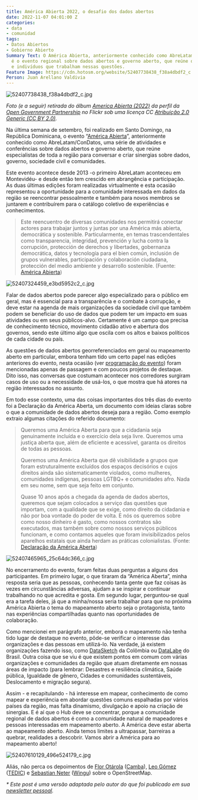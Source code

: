 ```yaml
---
title: América Abierta 2022, o desafio dos dados abertos
date: 2022-11-07 04:01:00 Z
categories:
- data
- comunidad
tags:
- Datos Abiertos
- Gobierno Abierto
Summary Text: O América Abierta, anteriormente conhecido como AbreLatam/ConDatos,
  é o evento regional sobre dados abertos e governo aberto, que reúne organizações
  e indivíduos que trabalham nessas questões.
Feature Image: https://cdn.hotosm.org/website/52407738438_f38a4dbdf2_c.jpg
Person: Juan Arellano Valdivia
---
```


![52407738438_f38a4dbdf2_c.jpg](https://cdn.hotosm.org/website/52407738438_f38a4dbdf2_c.jpg)

*Foto (e a seguir) retirada do álbum [America Abierta (2022)](https://www.flickr.com/photos/opengovpart/albums/72177720302678908/) da perfil da [Open Government Partnership](https://www.flickr.com/photos/opengovpart/) no Flickr sob uma licença CC [Atribuição 2.0 Generic (CC BY 2.0)](https://creativecommons.org/licenses/by/2.0/deed.pt_BR).*

Na última semana de setembro, foi realizado em Santo Domingo, na República Dominicana, o evento “[América Abierta](https://americaabierta.org/)”, anteriormente conhecido como AbreLatam/ConDatos, uma série de atividades e conferências sobre dados abertos e governo aberto, que reúne especialistas de toda a região para conversar e criar sinergias sobre dados, governo, sociedade civil e comunidades.

Este evento acontece desde 2013 -o primeiro AbreLatam aconteceu em Montevidéu- e desde então tem crescido em abrangência e participação. As duas últimas edições foram realizadas virtualmente e esta ocasião representou a oportunidade para a comunidade interessada em dados da região se reencontrar pessoalmente e também para novos membros se juntarem e contribuírem para o catálogo coletivo de experiências e conhecimentos.

> Este reencuentro de diversas comunidades nos permitirá conectar actores para trabajar juntos y juntas por una América más abierta, democrática y sostenible. Particularmente, en temas trascendentales como transparencia, integridad, prevención y lucha contra la corrupción, protección de derechos y libertades, gobernanza democrática, datos y tecnología para el bien común, inclusión de grupos vulnerables, participación y colaboración ciudadana, protección del medio ambiente y desarrollo sostenible. (Fuente: [América Abierta](https://americaabierta.org/acerca-de/))

![52407324459_e3bd5952c2_c.jpg](https://cdn.hotosm.org/website/52407324459_e3bd5952c2_c.jpg)

Falar de dados abertos pode parecer algo especializado para o público em geral, mas é essencial para a transparência e o combate à corrupção, e deve estar na agenda de mais organizações da sociedade civil que também podem se beneficiar do uso de dados que podem ter um impacto em suas atividades ou em seus públicos-alvo. Certamente é um campo que precisa de conhecimento técnico, movimento cidadão ativo e abertura dos governos, sendo este último algo que oscila com os altos e baixos políticos de cada cidade ou país.

As questões de dados abertos georreferenciados em geral ou mapeamento aberto em particular, embora tenham tido um certo papel nas edições anteriores do evento, nesta ocasião (ver [programação do evento](https://americaabierta.org/agenda/)) foram mencionadas apenas de passagem e com poucos projetos de destaque. Dito isso, nas conversas que costumam acontecer nos corredores surgiram casos de uso ou a necessidade de usá-los, o que mostra que há atores na região interessados ​​no assunto.

Em todo esse contexto, uma das coisas importantes dos três dias do evento foi a Declaração da América Aberta, um documento com ideias claras sobre o que a comunidade de dados abertos deseja para a região. Como exemplo extraio algumas citações do referido documento:

> Queremos uma América Aberta para que a cidadania seja genuinamente incluída e o exercício dela seja livre. Queremos uma justiça aberta que, além de eficiente e acessível, garanta os direitos de todas as pessoas.
>
> Queremos uma América Aberta que dê visibilidade a grupos que foram estruturalmente excluídos dos espaços decisórios e cujos direitos ainda são sistematicamente violados, como mulheres, comunidades indígenas, pessoas LGTBQ\+ e comunidades afro. Nada em seu nome, sem que seja feito em conjunto.
>
> Quase 10 anos após a chegada da agenda de dados abertos, queremos que sejam colocados a serviço das questões que importam, com a qualidade que se exige, como direito da cidadania e não por boa vontade do poder de volta. E nós os queremos sobre como nosso dinheiro é gasto, como nossos contratos são executados, mas também sobre como nossos serviços públicos funcionam, e como contamos aqueles que foram invisibilizados pelos aparelhos estatais que ainda herdam as práticas colonialistas. (Fonte: [Declaração da América Aberta](https://americaabierta.org/abrelatam-queremos-una-americaabierta-para-todas-las-personas/))

![52407465965_25c64dc366_c.jpg](https://cdn.hotosm.org/website/52407465965_25c64dc366_c.jpg)

No encerramento do evento, foram feitas duas perguntas a alguns dos participantes. Em primeiro lugar, o que tiraram da “América Aberta”, minha resposta seria que as pessoas, conhecendo tanta gente que faz coisas às vezes em circunstâncias adversas, ajudam a se inspirar e continuar trabalhando no que acredita e gosta. Em segundo lugar, perguntou-se qual era a tarefa deles, já que a minha/nossa seria trabalhar para que no próxima América Abierta o tema do mapeamento aberto seja o protagonista, tanto nas experiências compartilhadas quanto nas oportunidades de colaboração.

Como mencionei em parágrafo anterior, embora o mapeamento não tenha tido lugar de destaque no evento, pôde-se verificar o interesse das organizações e das pessoas em utilizá-lo. Na verdade, já existem organizações fazendo isso, como [DataSketch](https://www.datasketch.co/) da Colômbia ou [DataLabe](https://datalabe.org/) do Brasil. Outra coisa que se viu é que existem pontos em comum com várias organizações e comunidades da região que atuam diretamente em nossas áreas de impacto (para lembrar: Desastres e resiliência climática, Saúde pública, Igualdade de gênero, Cidades e comunidades sustentáveis, Deslocamento e migração segura).

Assim - e recapitulando - há interesse em mapear, conhecimento de como mapear e experiência em abordar questões comuns espalhadas por vários países da região, mas falta dinamismo, divulgação e apoio na criação de sinergias. E é aí que o Hub deve se concentrar, porque a comunidade regional de dados abertos é como a comunidade natural de mapeadores e pessoas interessadas em mapeamento aberto. A América deve estar aberta ao mapeamento aberto. Ainda temos limites a ultrapassar, barreiras a quebrar, realidades a descobrir. Vamos abrir a América para ao mapeamento aberto!

![52407610129_496e524179_c.jpg](https://cdn.hotosm.org/website/52407610129_496e524179_c.jpg)

Aliás, não perca os depoimentos de [Flor Otárola](https://www.instagram.com/p/CjS7JTSgcTn/) ([Camba](https://camba.coop/)), [Leo Gómez](https://www.instagram.com/p/CkFjCPUgbjP/) ([TEDIC](https://www.tedic.org/)) e [Sebastian Neter](https://www.instagram.com/p/CkoOl3OpEpG/) ([Wingu](https://winguweb.org/)) sobre o OpenStreetMap.

*\* Este post é uma versão adaptada pelo autor do que foi publicado em sua [newsletter pessoal](https://cyberjuan.substack.com/p/america-abierta-2022?sd=pf).*